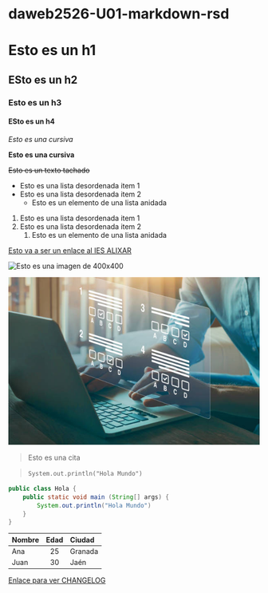 # daweb2526-U01-markdown-rsd

# Esto es un h1

## ESto es un h2

### Esto es un h3

#### ESto es un h4

*Esto es una cursiva*

**Esto es una cursiva**

~~Esto es un texto tachado~~

- Esto es una lista desordenada item 1
- Esto es una lista desordenada item 2
    - Esto es un elemento de una lista anidada


1. Esto es una lista desordenada item 1
2. Esto es una lista desordenada item 2
    1. Esto es un elemento de una lista anidada

[Esto va a ser un enlace al IES ALIXAR](https://example.com)  

![Esto es una imagen de 400x400](https://placehold.co/400)

![Esto es una imagen en el repositorio](images/istockphoto-1398462038-612x612%20(1).jpg)

> Esto es una cita

> `System.out.println("Hola Mundo")`

```java
public class Hola {
    public static void main (String[] args) {
        System.out.println("Hola Mundo")
    }
}
```


| Nombre | Edad | Ciudad   |
|:-------|:----:|:----------|
| Ana    |  25 | Granada   |
| Juan   |  30 | Jaén      |



[Enlace para ver CHANGELOG](./CHANGELOG.md)